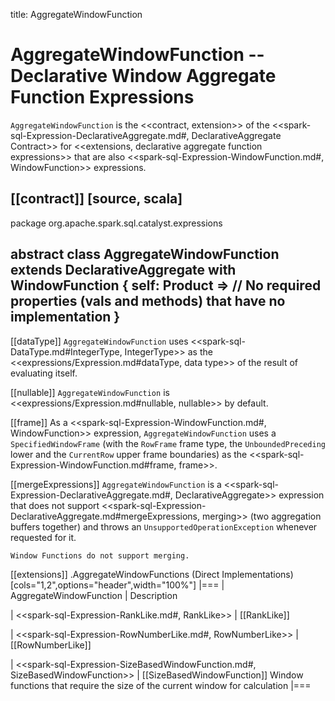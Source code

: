 title: AggregateWindowFunction

# AggregateWindowFunction -- Declarative Window Aggregate Function Expressions

`AggregateWindowFunction` is the <<contract, extension>> of the <<spark-sql-Expression-DeclarativeAggregate.md#, DeclarativeAggregate Contract>> for <<extensions, declarative aggregate function expressions>> that are also <<spark-sql-Expression-WindowFunction.md#, WindowFunction>> expressions.

[[contract]]
[source, scala]
----
package org.apache.spark.sql.catalyst.expressions

abstract class AggregateWindowFunction extends DeclarativeAggregate with WindowFunction {
  self: Product =>
  // No required properties (vals and methods) that have no implementation
}
----

[[dataType]]
`AggregateWindowFunction` uses <<spark-sql-DataType.md#IntegerType, IntegerType>> as the <<expressions/Expression.md#dataType, data type>> of the result of evaluating itself.

[[nullable]]
`AggregateWindowFunction` is <<expressions/Expression.md#nullable, nullable>> by default.

[[frame]]
As a <<spark-sql-Expression-WindowFunction.md#, WindowFunction>> expression, `AggregateWindowFunction` uses a `SpecifiedWindowFrame` (with the `RowFrame` frame type, the `UnboundedPreceding` lower and the `CurrentRow` upper frame boundaries) as the <<spark-sql-Expression-WindowFunction.md#frame, frame>>.

[[mergeExpressions]]
`AggregateWindowFunction` is a <<spark-sql-Expression-DeclarativeAggregate.md#, DeclarativeAggregate>> expression that does not support <<spark-sql-Expression-DeclarativeAggregate.md#mergeExpressions, merging>> (two aggregation buffers together) and throws an `UnsupportedOperationException` whenever requested for it.

```
Window Functions do not support merging.
```

[[extensions]]
.AggregateWindowFunctions (Direct Implementations)
[cols="1,2",options="header",width="100%"]
|===
| AggregateWindowFunction
| Description

| <<spark-sql-Expression-RankLike.md#, RankLike>>
| [[RankLike]]

| <<spark-sql-Expression-RowNumberLike.md#, RowNumberLike>>
| [[RowNumberLike]]

| <<spark-sql-Expression-SizeBasedWindowFunction.md#, SizeBasedWindowFunction>>
| [[SizeBasedWindowFunction]] Window functions that require the size of the current window for calculation
|===
